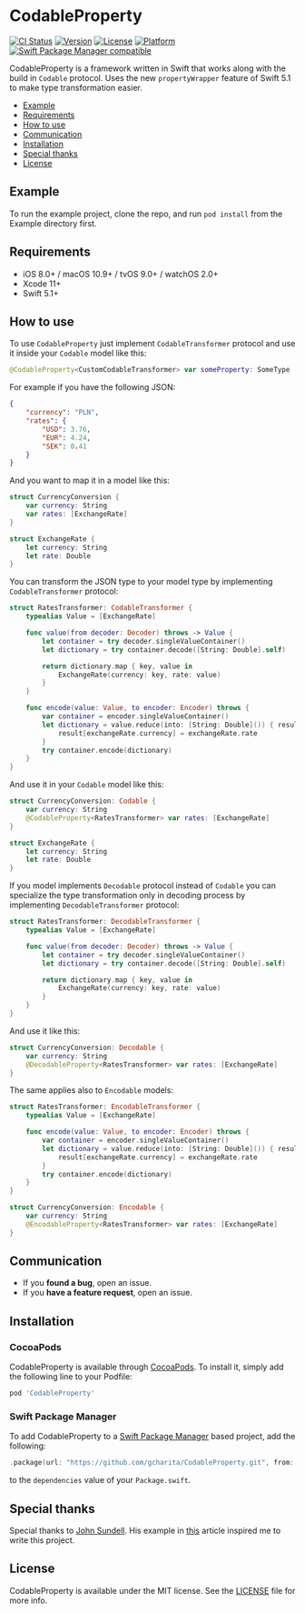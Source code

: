 # CodableProperty

[![CI Status](https://img.shields.io/travis/gcharita/CodableProperty.svg?style=flat)](https://travis-ci.org/gcharita/CodableProperty)
[![Version](https://img.shields.io/cocoapods/v/CodableProperty.svg?style=flat)](https://cocoapods.org/pods/CodableProperty)
[![License](https://img.shields.io/cocoapods/l/CodableProperty.svg?style=flat)](https://cocoapods.org/pods/CodableProperty)
[![Platform](https://img.shields.io/cocoapods/p/CodableProperty.svg?style=flat)](https://cocoapods.org/pods/CodableProperty)
[![Swift Package Manager compatible](https://img.shields.io/badge/Swift%20Package%20Manager-compatible-brightgreen.svg)](https://github.com/apple/swift-package-manager)

CodableProperty is a framework written in Swift that works along with the build in `Codable` protocol. Uses the new `propertyWrapper` feature of Swift 5.1 to make type transformation easier.

- [Example](#example)
- [Requirements](#requirements)
- [How to use](#how-to-use)
- [Communication](#communication)
- [Installation](#installation)
- [Special thanks](#special-thanks)
- [License](#license)

## Example

To run the example project, clone the repo, and run `pod install` from the Example directory first.

## Requirements

- iOS 8.0+ / macOS 10.9+ / tvOS 9.0+ / watchOS 2.0+
- Xcode 11+
- Swift 5.1+

## How to use

To use `CodableProperty` just implement `CodableTransformer` protocol and use it inside your `Codable` model like this:

```swift
@CodableProperty<CustomCodableTransformer> var someProperty: SomeType
```

For example if you have the following JSON:

```json
{
    "currency": "PLN",
    "rates": {
        "USD": 3.76,
        "EUR": 4.24,
        "SEK": 0.41
    }
}
```

And you want to map it in a model like this:

```swift
struct CurrencyConversion {
    var currency: String
    var rates: [ExchangeRate]
}

struct ExchangeRate {
    let currency: String
    let rate: Double
}
```

You can transform the JSON type to your model type by implementing `CodableTransformer` protocol:

```swift
struct RatesTransformer: CodableTransformer {
    typealias Value = [ExchangeRate]

    func value(from decoder: Decoder) throws -> Value {
        let container = try decoder.singleValueContainer()
        let dictionary = try container.decode([String: Double].self)

        return dictionary.map { key, value in
            ExchangeRate(currency: key, rate: value)
        }
    }

    func encode(value: Value, to encoder: Encoder) throws {
        var container = encoder.singleValueContainer()
        let dictionary = value.reduce(into: [String: Double]()) { result, exchangeRate in
            result[exchangeRate.currency] = exchangeRate.rate
        }
        try container.encode(dictionary)
    }
}
```

And use it in your `Codable` model like this:

```swift
struct CurrencyConversion: Codable {
    var currency: String
    @CodableProperty<RatesTransformer> var rates: [ExchangeRate]
}

struct ExchangeRate {
    let currency: String
    let rate: Double
}
```

If you model implements `Decodable` protocol instead of `Codable` you can specialize the type transformation only in decoding process by implementing `DecodableTransformer` protocol:

```swift
struct RatesTransformer: DecodableTransformer {
    typealias Value = [ExchangeRate]

    func value(from decoder: Decoder) throws -> Value {
        let container = try decoder.singleValueContainer()
        let dictionary = try container.decode([String: Double].self)

        return dictionary.map { key, value in
            ExchangeRate(currency: key, rate: value)
        }
    }
}
```

And use it like this:

```swift
struct CurrencyConversion: Decodable {
    var currency: String
    @DecodableProperty<RatesTransformer> var rates: [ExchangeRate]
}
```

The same applies also to `Encodable` models:

```swift
struct RatesTransformer: EncodableTransformer {
    typealias Value = [ExchangeRate]

    func encode(value: Value, to encoder: Encoder) throws {
        var container = encoder.singleValueContainer()
        let dictionary = value.reduce(into: [String: Double]()) { result, exchangeRate in
            result[exchangeRate.currency] = exchangeRate.rate
        }
        try container.encode(dictionary)
    }
}

struct CurrencyConversion: Encodable {
    var currency: String
    @EncodableProperty<RatesTransformer> var rates: [ExchangeRate]
}
```

## Communication

- If you **found a bug**, open an issue.
- If you **have a feature request**, open an issue.

## Installation

### CocoaPods

CodableProperty is available through [CocoaPods](https://cocoapods.org). To install
it, simply add the following line to your Podfile:

```ruby
pod 'CodableProperty'
```

### Swift Package Manager

To add CodableProperty to a [Swift Package Manager](https://swift.org/package-manager/) based project, add the following:

```swift
.package(url: "https://github.com/gcharita/CodableProperty.git", from: "1.0.0")
```

to the `dependencies` value of your `Package.swift`.

## Special thanks

Special thanks to [John Sundell](https://github.com/JohnSundell). His example in [this](https://www.swiftbysundell.com/posts/customizing-codable-types-in-swift) article inspired me to write this project.

## License

CodableProperty is available under the MIT license. See the [LICENSE](LICENSE) file for more info.
